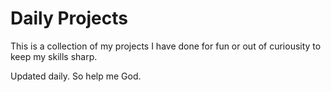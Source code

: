 # Daily Projects

This is a collection of my projects I have done for fun or out of curiousity to keep my skills sharp.

Updated daily. So help me God.
